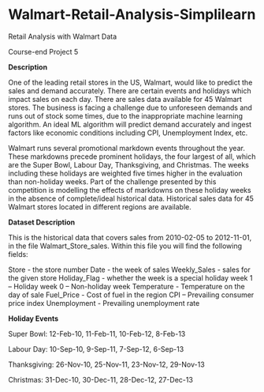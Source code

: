 # Walmart-Retail-Analysis-Simplilearn
Retail Analysis with Walmart Data 

Course-end Project 5

**Description**

One of the leading retail stores in the US, Walmart, would like to predict the sales and demand accurately. 
There are certain events and holidays which impact sales on each day. There are sales data available for 45 Walmart stores. 
The business is facing a challenge due to unforeseen demands and runs out of stock some times, due to the inappropriate machine learning algorithm. 
An ideal ML algorithm will predict demand accurately and ingest factors like economic conditions including CPI, Unemployment Index, etc.

Walmart runs several promotional markdown events throughout the year. These markdowns precede prominent holidays, the four largest of all, which are the Super Bowl, 
Labour Day, Thanksgiving, and Christmas. The weeks including these holidays are weighted five times higher in the evaluation than non-holiday weeks. 
Part of the challenge presented by this competition is modelling the effects of markdowns on these holiday weeks in the absence of complete/ideal historical data. 
Historical sales data for 45 Walmart stores located in different regions are available.

**Dataset Description**

This is the historical data that covers sales from 2010-02-05 to 2012-11-01, in the file Walmart_Store_sales. Within this file you will find the following fields:

Store - the store number
Date - the week of sales
Weekly_Sales -  sales for the given store
Holiday_Flag - whether the week is a special holiday week 1 – Holiday week 0 – Non-holiday week
Temperature - Temperature on the day of sale
Fuel_Price - Cost of fuel in the region
CPI – Prevailing consumer price index
Unemployment - Prevailing unemployment rate


**Holiday Events**

Super Bowl: 12-Feb-10, 11-Feb-11, 10-Feb-12, 8-Feb-13

Labour Day: 10-Sep-10, 9-Sep-11, 7-Sep-12, 6-Sep-13

Thanksgiving: 26-Nov-10, 25-Nov-11, 23-Nov-12, 29-Nov-13

Christmas: 31-Dec-10, 30-Dec-11, 28-Dec-12, 27-Dec-13



